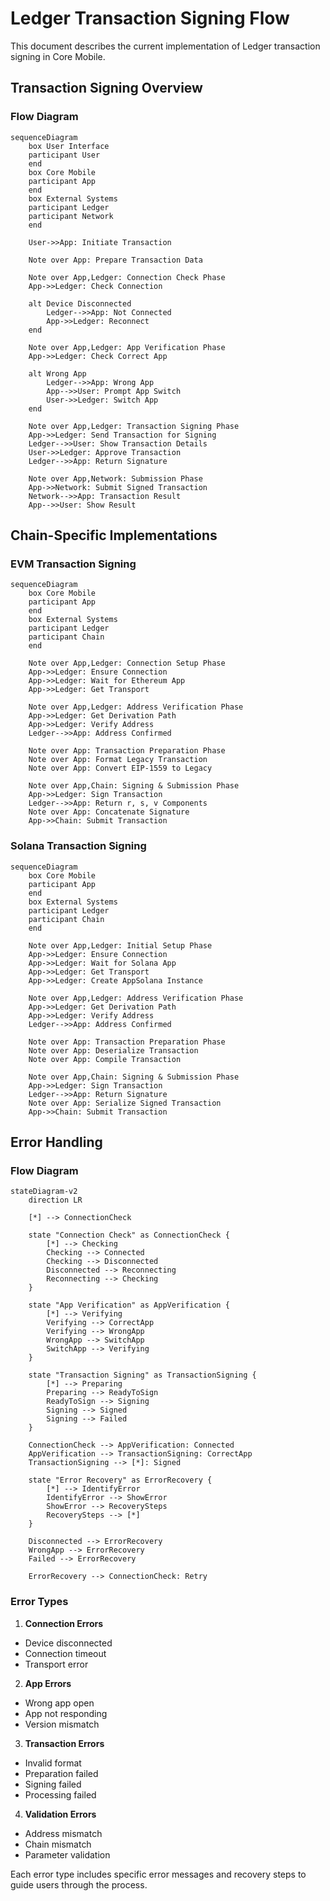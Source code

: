 # Ledger Transaction Signing Flow

This document describes the current implementation of Ledger transaction signing in Core Mobile.

## Transaction Signing Overview

### Flow Diagram

```mermaid
sequenceDiagram
    box User Interface
    participant User
    end
    box Core Mobile
    participant App
    end
    box External Systems
    participant Ledger
    participant Network
    end
    
    User->>App: Initiate Transaction
    
    Note over App: Prepare Transaction Data
    
    Note over App,Ledger: Connection Check Phase
    App->>Ledger: Check Connection
    
    alt Device Disconnected
        Ledger-->>App: Not Connected
        App->>Ledger: Reconnect
    end
    
    Note over App,Ledger: App Verification Phase
    App->>Ledger: Check Correct App
    
    alt Wrong App
        Ledger-->>App: Wrong App
        App-->>User: Prompt App Switch
        User->>Ledger: Switch App
    end
    
    Note over App,Ledger: Transaction Signing Phase
    App->>Ledger: Send Transaction for Signing
    Ledger-->>User: Show Transaction Details
    User->>Ledger: Approve Transaction
    Ledger-->>App: Return Signature
    
    Note over App,Network: Submission Phase
    App->>Network: Submit Signed Transaction
    Network-->>App: Transaction Result
    App-->>User: Show Result
```

## Chain-Specific Implementations

### EVM Transaction Signing

```mermaid
sequenceDiagram
    box Core Mobile
    participant App
    end
    box External Systems
    participant Ledger
    participant Chain
    end
    
    Note over App,Ledger: Connection Setup Phase
    App->>Ledger: Ensure Connection
    App->>Ledger: Wait for Ethereum App
    App->>Ledger: Get Transport
    
    Note over App,Ledger: Address Verification Phase
    App->>Ledger: Get Derivation Path
    App->>Ledger: Verify Address
    Ledger-->>App: Address Confirmed
    
    Note over App: Transaction Preparation Phase
    Note over App: Format Legacy Transaction
    Note over App: Convert EIP-1559 to Legacy
    
    Note over App,Chain: Signing & Submission Phase
    App->>Ledger: Sign Transaction
    Ledger-->>App: Return r, s, v Components
    Note over App: Concatenate Signature
    App->>Chain: Submit Transaction
```

### Solana Transaction Signing

```mermaid
sequenceDiagram
    box Core Mobile
    participant App
    end
    box External Systems
    participant Ledger
    participant Chain
    end
    
    Note over App,Ledger: Initial Setup Phase
    App->>Ledger: Ensure Connection
    App->>Ledger: Wait for Solana App
    App->>Ledger: Get Transport
    App->>Ledger: Create AppSolana Instance
    
    Note over App,Ledger: Address Verification Phase
    App->>Ledger: Get Derivation Path
    App->>Ledger: Verify Address
    Ledger-->>App: Address Confirmed
    
    Note over App: Transaction Preparation Phase
    Note over App: Deserialize Transaction
    Note over App: Compile Transaction
    
    Note over App,Chain: Signing & Submission Phase
    App->>Ledger: Sign Transaction
    Ledger-->>App: Return Signature
    Note over App: Serialize Signed Transaction
    App->>Chain: Submit Transaction
```

## Error Handling

### Flow Diagram

```mermaid
stateDiagram-v2
    direction LR
    
    [*] --> ConnectionCheck
    
    state "Connection Check" as ConnectionCheck {
        [*] --> Checking
        Checking --> Connected
        Checking --> Disconnected
        Disconnected --> Reconnecting
        Reconnecting --> Checking
    }
    
    state "App Verification" as AppVerification {
        [*] --> Verifying
        Verifying --> CorrectApp
        Verifying --> WrongApp
        WrongApp --> SwitchApp
        SwitchApp --> Verifying
    }
    
    state "Transaction Signing" as TransactionSigning {
        [*] --> Preparing
        Preparing --> ReadyToSign
        ReadyToSign --> Signing
        Signing --> Signed
        Signing --> Failed
    }
    
    ConnectionCheck --> AppVerification: Connected
    AppVerification --> TransactionSigning: CorrectApp
    TransactionSigning --> [*]: Signed
    
    state "Error Recovery" as ErrorRecovery {
        [*] --> IdentifyError
        IdentifyError --> ShowError
        ShowError --> RecoverySteps
        RecoverySteps --> [*]
    }
    
    Disconnected --> ErrorRecovery
    WrongApp --> ErrorRecovery
    Failed --> ErrorRecovery
    
    ErrorRecovery --> ConnectionCheck: Retry
```

### Error Types

1. **Connection Errors**
- Device disconnected
- Connection timeout
- Transport error

2. **App Errors**
- Wrong app open
- App not responding
- Version mismatch

3. **Transaction Errors**
- Invalid format
- Preparation failed
- Signing failed
- Processing failed

4. **Validation Errors**
- Address mismatch
- Chain mismatch
- Parameter validation

Each error type includes specific error messages and recovery steps to guide users through the process.